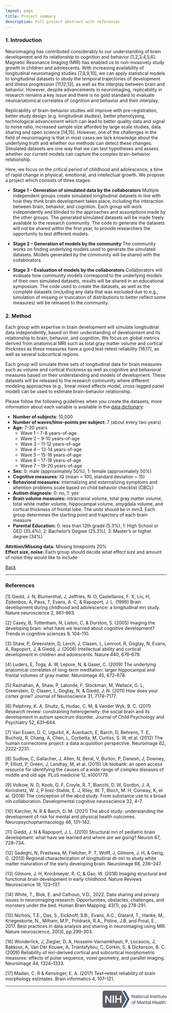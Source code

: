 ```yaml
---
layout: page
title: Project summary
description: Full project abstract with references
---
```


### 1. Introduction
Neuroimaging has contributed considerably to our understanding of brain development and its relationship to cognition and behavior [1,2,3,4,5,6]. Magnetic Resonance Imaging (MRI) has enabled us to non-invasively study growth in children and adolescents. With increasing availability of longitudinal neuroimaging studies [7,8,9,10], we can apply statistical models to longitudinal datasets to study the temporal trajectories of development and illness progression [11,12,13], as well as the interplay between brain and behavior. However, despite advancements in neuroimaging, replicability in research remains a key issue and there is no gold standard to evaluate neuroanatomical correlates of cognition and behavior and their interplay.

Replicability of brain-behavior studies will improve with pre-registration, better study design (e.g. longitudinal studies), better phenotyping, technological advancement which can lead to better quality data and signal to noise ratio, increased sample size afforded by large scale studies, data sharing and open science [14,15]. However, one of the challenges in the field of neuroimaging is that in most cases we lack knowledge about the underlying truth and whether our methods can detect these changes. Simulated datasets are one way that we can test hypotheses and assess whether our current models can capture the complex brain-behavior relationship.

Here, we focus on the critical period of childhood and adolescence, a time of rapid change in physical, emotional, and intellectual growth. We propose a project which consists of three stages: 

* **Stage 1 – Generation of simulated data by the collaborators** 
Multiple independent groups create simulated longitudinal datasets in line with how they think brain development takes place, including the interaction between brain, behavior, and cognition. Each group will work independently and blinded to the approaches and assumptions made by the other groups. The generated simulated datasets will be made freely available to the research community. The code to generate the datasets will not be shared within the first year, to provide researchers the opportunity to test different models.

* **Stage 2 – Generation of models by the community**
The community works on finding underlying models used to generate the simulated datasets. Models generated by the community will be shared with the collaborators.

* **Stage 3 – Evaluation of models by the collaborators**
Collaborators will evaluate how community models correspond to the underlying models of their own simulated datasets, results will be shared in an educational symposium. The code used to create the datasets, as well as the complete datasets (including any data that was excluded due to e.g., simulation of missing or truncation of distributions to better reflect some measures) will be released to the community.  


### 2. Method

Each group with expertise in brain development will simulate longitudinal data independently, based on their understanding of development and its relationship to brain, behavior, and cognition. We focus on global metrics derived from anatomical MRI such as total gray matter volume and cortical thickness as these measures have a good test-retest reliability [16,17], as well as several subcortical regions. 

Each group will simulate three sets of longitudinal data for brain measures such as volume and cortical thickness as well as cognitive and behavioral measures based on their understanding and models of development. These datasets will be released to the research community where different modeling approaches (e.g., linear mixed effects model, cross-lagged panel model) can be used to estimate brain-behavior relationship.

Please follow the following guidelines when you create the datasets, more information about each variable is available in the [data dictionary](./measures.md):
* **Number of subjects**: 10,000
* **Number of waves/time-points per subject:** 7 (about every two years)
* **Age:** 7-20 years
    * Wave 1 – 7-8 years-of-age
    * Wave 2 – 9-10 years-of-age
    * Wave 3 – 11-12 years-of-age
    * Wave 4 – 13-14 years-of-age
    * Wave 5 – 15-16 years-of-age
    * Wave 6 – 17-18 years-of-age
    * Wave 7 – 19-20 years-of-age 
* **Sex:** 0: male (approximately 50%), 1: female (approximately 50%)
* **Cognitive measures:** IQ (mean = 100, standard deviation = 15)
* **Behavioral measures:** internalizing and externalizing symptoms and attention problems scale based on child behavior checklist (CBCL)
* **Autism diagnosis:** 0: no, 1: yes
* **Brain volume measures:** intracranial volume, total gray matter volume, total white matter volume, hippocampal volume, amygdala volume, and cortical thickness of frontal lobe. The units should be in mm3. Each group determines the starting point and trajectory of each brain measure 
* **Parental Education:** 0: less than 12th grade (5.3%), 1: High School or GED (35.4%), 2: Bachelor’s Degree (25.3%), 3: Master’s or higher degree (34%)

**Attrition/Missing data:** Missing timepoints 20% \
**Effect size, noise:** Each group should decide what effect size and amount of noise they would like to include 

[Back](../index.html)

---
### References

[1] Giedd, J. N, Blumenthal, J, Jeffries, N. O, Castellanos, F. X, Liu, H, Zijdenbos, A, Paus, T, Evans, A. C, & Rapoport, J. L. (1999) Brain development during childhood and adolescence: a longitudinal mri study. Nature neuroscience 2, 861–863.

[2] Casey, B, Tottenham, N, Liston, C, & Durston, S. (2005) Imaging the developing brain: what have we learned about cognitive development? Trends in cognitive sciences 9, 104–110. 

[3] Shaw, P, Greenstein, D, Lerch, J, Clasen, L, Lenroot, R, Gogtay, N, Evans, A, Rapoport, J, & Giedd, J. (2006) Intellectual ability and cortical development in children and adolescents. Nature 440, 676–679. 

[4] Luders, E, Toga, A. W, Lepore, N, & Gaser, C. (2009) The underlying anatomical correlates of long-term meditation: larger hippocampal and frontal volumes of gray matter. Neuroimage 45, 672–678. 

[5] Raznahan, A, Shaw, P, Lalonde, F, Stockman, M, Wallace, G. L, Greenstein, D, Clasen, L, Gogtay, N, & Giedd, J. N. (2011) How does your cortex grow? Journal of Neuroscience 31, 7174–7177. 

[6] Pelphrey, K. A, Shultz, S, Hudac, C. M, & Vander Wyk, B. C. (2011) Research review: constraining heterogeneity: the social brain and its development in autism spectrum disorder. Journal of Child Psychology and Psychiatry 52, 631–644. 

[7] Van Essen, D. C, Ugurbil, K, Auerbach, E, Barch, D, Behrens, T. E, Bucholz, R, Chang, A, Chen, L, Corbetta, M, Curtiss, S. W, et al. (2012) The human connectome project: a data acquisition perspective. Neuroimage 62, 2222–2231. 

[8] Sudlow, C, Gallacher, J, Allen, N, Beral, V, Burton, P, Danesh, J, Downey, P, Elliott, P, Green, J, Landray, M, et al. (2015) Uk biobank: an open access resource for identifying the causes of a wide range of complex diseases of middle and old age. PLoS medicine 12, e1001779. 

[9] Volkow, N. D, Koob, G. F, Croyle, R. T, Bianchi, D. W, Gordon, J. A, Koroshetz, W. J, P ́erez-Stable, E. J, Riley, W. T, Bloch, M. H, Conway, K, et al. (2018) The conception of the abcd study: From substance use to a broad nih collaboration. Developmental cognitive neuroscience 32, 4–7. 

[10] Karcher, N. R & Barch, D. M. (2021) The abcd study: understanding the development of risk for mental and physical health outcomes. Neuropsychopharmacology 46, 131–142. 

[11] Giedd, J. N & Rapoport, J. L. (2010) Structural mri of pediatric brain development: what have we learned and where are we going? Neuron 67, 728–734. 

[12] Sadeghi, N, Prastawa, M, Fletcher, P. T, Wolff, J, Gilmore, J. H, & Gerig, G. (2013) Regional characterization of longitudinal dt-mri to study white matter maturation of the early developing brain. Neuroimage 68, 236–247. 

[13] Gilmore, J. H, Knickmeyer, R. C, & Gao, W. (2018) Imaging structural and functional brain development in early childhood. Nature Reviews Neuroscience 19, 123–137. 

[14] White, T., Blok, E. and Calhoun, V.D., 2022. Data sharing and privacy issues in neuroimaging research: Opportunities, obstacles, challenges, and monsters under the bed. Human Brain Mapping, 43(1), pp.278-291.

[15] Nichols, T.E., Das, S., Eickhoff, S.B., Evans, A.C., Glatard, T., Hanke, M., Kriegeskorte, N., Milham, M.P., Poldrack, R.A., Poline, J.B. and Proal, E., 2017. Best practices in data analysis and sharing in neuroimaging using MRI. Nature neuroscience, 20(3), pp.299-303.

[16] Wonderlick, J, Ziegler, D. A, Hosseini-Varnamkhasti, P, Locascio, J, Bakkour, A, Van Der Kouwe, A, Triantafyllou, C, Corkin, S, & Dickerson, B. C. (2009) Reliability of mri-derived cortical and subcortical morphometric measures: effects of pulse sequence, voxel geometry, and parallel imaging. Neuroimage 44, 1324–1333. 

[17] Madan, C. R & Kensinger, E. A. (2017) Test–retest reliability of brain morphology estimates. Brain informatics 4, 107–121. 

---
<p align="right">
    <img src="../images/NIH_NIMH_Master_Logo_2Color.png" alt="Workflow" width="200"/>
</p>
